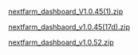 
[nextfarm_dashboard_V1.0.45(1).zip](https://github.com/user-attachments/files/17060519/nextfarm_dashboard_V1.0.45.1.zip)




[nextfarm_dashbaord_v1.0.45(17d).zip](https://github.com/user-attachments/files/17391595/nextfarm_dashbaord_v1.0.45.17d.zip)





[nextfarm_dashboard_v1.0.52.zip](https://github.com/user-attachments/files/17338264/nextfarm_dashboard_v1.0.52.zip)
